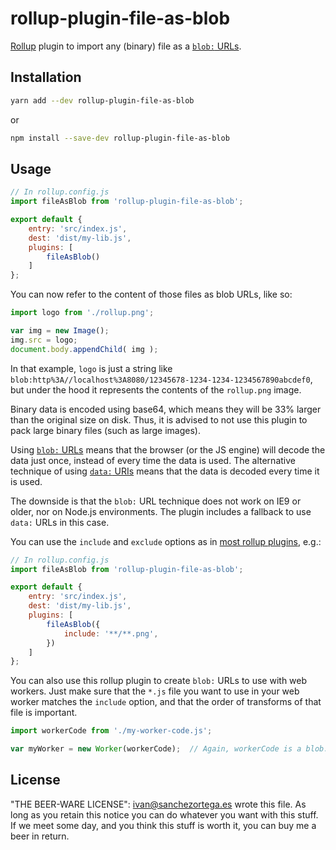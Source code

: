 # rollup-plugin-file-as-blob

[Rollup](http://www.rollupjs.org) plugin to import any (binary) file as a [`blob:` URLs](http://caniuse.com/#search=Blob%20URLs).

## Installation

```bash
yarn add --dev rollup-plugin-file-as-blob
```
or
```bash
npm install --save-dev rollup-plugin-file-as-blob
```


## Usage

```js
// In rollup.config.js
import fileAsBlob from 'rollup-plugin-file-as-blob';

export default {
	entry: 'src/index.js',
	dest: 'dist/my-lib.js',
	plugins: [
		fileAsBlob()
	]
};
```

You can now refer to the content of those files as blob URLs, like so:

```js
import logo from './rollup.png';

var img = new Image();
img.src = logo;
document.body.appendChild( img );
```

In that example, `logo` is just a string like `blob:http%3A//localhost%3A8080/12345678-1234-1234-1234567890abcdef0`,
but under the hood it represents the contents of the `rollup.png` image.

Binary data is encoded using base64, which means they will be 33% larger than the
original size on disk. Thus, it is advised to not use this plugin to pack large binary
files (such as large images).

Using [`blob:` URLs](http://caniuse.com/#search=Blob%20URLs) means that the browser
(or the JS engine) will decode the data just once, instead of every time the data
is used. The alternative technique of using [`data:` URIs](http://caniuse.com/#feat=datauri)
means that the data is decoded every time it is used.

The downside is that the `blob:` URL technique does not work on IE9 or older, nor
on Node.js environments. The plugin includes a fallback to use `data:` URLs in this
case.

You can use the `include` and `exclude` options as in [most rollup plugins](https://github.com/rollup/rollup/wiki/Plugins#conventions), e.g.:

```js
// In rollup.config.js
import fileAsBlob from 'rollup-plugin-file-as-blob';

export default {
	entry: 'src/index.js',
	dest: 'dist/my-lib.js',
	plugins: [
		fileAsBlob({
			include: '**/**.png',
		})
	]
};
```

You can also use this rollup plugin to create `blob:` URLs to use with
web workers. Just make sure that the `*.js` file you want to use in your web
worker matches the `include` option, and that the order of transforms of that
file is important.

```js
import workerCode from './my-worker-code.js';

var myWorker = new Worker(workerCode);  // Again, workerCode is a blob: url, representing the .js file
```



## License

"THE BEER-WARE LICENSE":
<ivan@sanchezortega.es> wrote this file. As long as you retain this notice you
can do whatever you want with this stuff. If we meet some day, and you think
this stuff is worth it, you can buy me a beer in return.
